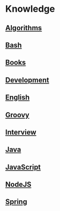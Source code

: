 # Knowledge
## [Algorithms](algorithms/README.md)
## [Bash](bash/README.md)
## [Books](books/README.md)
## [Development](development/README.md)
## [English](english/README.md)
## [Groovy](groovy/README.md)
## [Interview](interview/README.md)
## [Java](java/README.md)
## [JavaScript](js/README.md)
## [NodeJS](nodejs/README.md)
## [Spring](spring/README.md)
